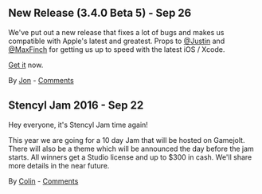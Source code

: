 ## New Release (3.4.0 Beta 5) - Sep 26

We've put out a new release that fixes a lot of bugs and makes us compatible with Apple's latest and greatest. Props to [@Justin](http://www.stencyl.com/users/index/21) and [@MaxFinch](http://www.stencyl.com/users/index/56065) for getting us up to speed with the latest iOS / Xcode.

[Get it](http://www.stencyl.com/download/) now.

By [Jon](http://www.stencyl.com/users/index/2) - [Comments](http://community.stencyl.com/index.php/topic,49229.0.html)


## Stencyl Jam 2016 - Sep 22

Hey everyone, it's Stencyl Jam time again! 

This year we are going for a 10 day Jam that will be hosted on Gamejolt. There will also be a theme which will be announced the day before the jam starts. All winners get a Studio license and up to $300 in cash. We'll share more details in the near future.

By [Colin](http://www.stencyl.com/users/index/147284) - [Comments](http://community.stencyl.com/index.php/topic,49229.0.html)



